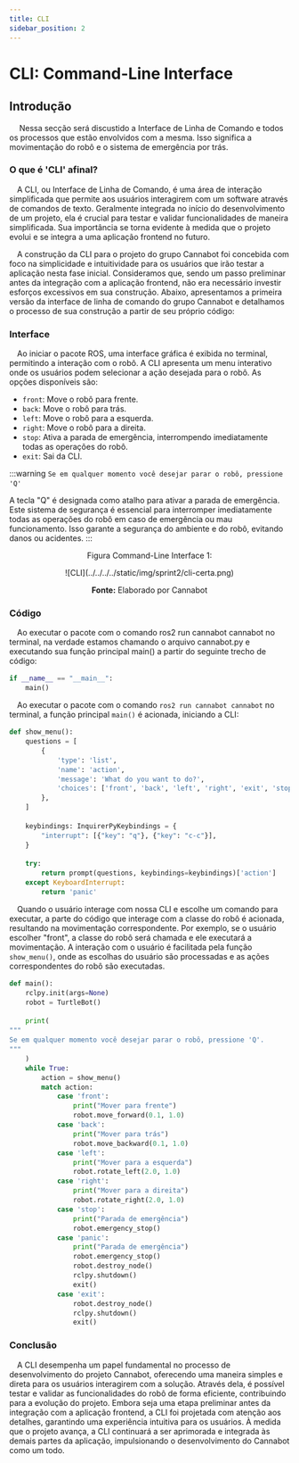 ```yaml
---
title: CLI
sidebar_position: 2
---
```


# CLI: Command-Line Interface

## Introdução
&emsp; Nessa secção será discustido a Interface de Linha de Comando e todos os processos que estão envolvidos com a mesma. Isso significa a movimentação do robô e o sistema de emergência por trás. 

### O que é 'CLI' afinal?

&emsp;A CLI, ou Interface de Linha de Comando, é uma área de interação simplificada que permite aos usuários interagirem com um software através de comandos de texto. Geralmente integrada no início do desenvolvimento de um projeto, ela é crucial para testar e validar funcionalidades de maneira simplificada. Sua importância se torna evidente à medida que o projeto evolui e se integra a uma aplicação frontend no futuro.

&emsp;A construção da CLI para o projeto do grupo Cannabot foi concebida com foco na simplicidade e intuitividade para os usuários que irão testar a aplicação nesta fase inicial. Consideramos que, sendo um passo preliminar antes da integração com a aplicação frontend, não era necessário investir esforços excessivos em sua construção. Abaixo, apresentamos a primeira versão da interface de linha de comando do grupo Cannabot e detalhamos o processo de sua construção a partir de seu próprio código:

### Interface

&emsp;Ao iniciar o pacote ROS, uma interface gráfica é exibida no terminal, permitindo a interação com o robô. A CLI apresenta um menu interativo onde os usuários podem selecionar a ação desejada para o robô. As opções disponíveis são:

- `front`: Move o robô para frente.
- `back`: Move o robô para trás.
- `left`: Move o robô para a esquerda.
- `right`: Move o robô para a direita.
- `stop`: Ativa a parada de emergência, interrompendo imediatamente todas as operações do robô.
- `exit`: Sai da CLI.

:::warning
`Se em qualquer momento você desejar parar o robô, pressione 'Q'`

A tecla "Q" é designada como atalho para ativar a parada de emergência. Este sistema de segurança é essencial para interromper imediatamente todas as operações do robô em caso de emergência ou mau funcionamento. Isso garante a segurança do ambiente e do robô, evitando danos ou acidentes.
::: 

<p align="center">Figura Command-Line Interface 1:</p>
<div align="center">
  ![CLI](../../../../static/img/sprint2/cli-certa.png)
  <p><b>Fonte:</b> Elaborado por Cannabot</p>
</div>

### Código

&emsp;Ao executar o pacote com o comando ros2 run cannabot cannabot no terminal, na verdade estamos chamando o arquivo cannabot.py e executando sua função principal main() a partir do seguinte trecho de código:

```python
if __name__ == "__main__":
    main()
```

&emsp;Ao executar o pacote com o comando `ros2 run cannabot cannabot` no terminal, a função principal `main()` é acionada, iniciando a CLI: 

```python
def show_menu():
    questions = [
        {
            'type': 'list',
            'name': 'action',
            'message': 'What do you want to do?',
            'choices': ['front', 'back', 'left', 'right', 'exit', 'stop'],
        },
    ]

    keybindings: InquirerPyKeybindings = {
        "interrupt": [{"key": "q"}, {"key": "c-c"}],
    }

    try:
        return prompt(questions, keybindings=keybindings)['action']
    except KeyboardInterrupt:
        return 'panic'
```

&emsp;Quando o usuário interage com nossa CLI e escolhe um comando para executar, a parte do código que interage com a classe do robô é acionada, resultando na movimentação correspondente. Por exemplo, se o usuário escolher "front", a classe do robô será chamada e ele executará a movimentação. A interação com o usuário é facilitada pela função `show_menu()`, onde as escolhas do usuário são processadas e as ações correspondentes do robô são executadas.

```python 
def main():
    rclpy.init(args=None)
    robot = TurtleBot()

    print(
"""
Se em qualquer momento você desejar parar o robô, pressione 'Q'.
"""
    )
    while True:
        action = show_menu()
        match action:
            case 'front':
                print("Mover para frente")
                robot.move_forward(0.1, 1.0)
            case 'back':
                print("Mover para trás")
                robot.move_backward(0.1, 1.0)
            case 'left':
                print("Mover para a esquerda")
                robot.rotate_left(2.0, 1.0)
            case 'right':
                print("Mover para a direita")
                robot.rotate_right(2.0, 1.0)
            case 'stop':
                print("Parada de emergência")
                robot.emergency_stop()
            case 'panic':
                print("Parada de emergência")
                robot.emergency_stop()
                robot.destroy_node()
                rclpy.shutdown()
                exit()
            case 'exit':
                robot.destroy_node()
                rclpy.shutdown()
                exit()
```

### Conclusão

&emsp;A CLI desempenha um papel fundamental no processo de desenvolvimento do projeto Cannabot, oferecendo uma maneira simples e direta para os usuários interagirem com a solução. Através dela, é possível testar e validar as funcionalidades do robô de forma eficiente, contribuindo para a evolução do projeto. Embora seja uma etapa preliminar antes da integração com a aplicação frontend, a CLI foi projetada com atenção aos detalhes, garantindo uma experiência intuitiva para os usuários. À medida que o projeto avança, a CLI continuará a ser aprimorada e integrada às demais partes da aplicação, impulsionando o desenvolvimento do Cannabot como um todo.





